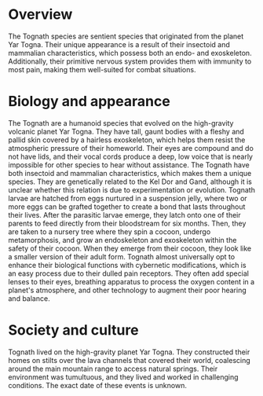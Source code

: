# Overview

The Tognath species are sentient species that originated from the planet Yar Togna.
Their unique appearance is a result of their insectoid and mammalian characteristics, which possess both an endo- and exoskeleton.
Additionally, their primitive nervous system provides them with immunity to most pain, making them well-suited for combat situations.

# Biology and appearance

The Tognath are a humanoid species that evolved on the high-gravity volcanic planet Yar Togna.
They have tall, gaunt bodies with a fleshy and pallid skin covered by a hairless exoskeleton, which helps them resist the atmospheric pressure of their homeworld.
Their eyes are compound and do not have lids, and their vocal cords produce a deep, low voice that is nearly impossible for other species to hear without assistance.
The Tognath have both insectoid and mammalian characteristics, which makes them a unique species.
They are genetically related to the Kel Dor and Gand, although it is unclear whether this relation is due to experimentation or evolution.
Tognath larvae are hatched from eggs nurtured in a suspension jelly, where two or more eggs can be grafted together to create a bond that lasts throughout their lives.
After the parasitic larvae emerge, they latch onto one of their parents to feed directly from their bloodstream for six months.
Then, they are taken to a nursery tree where they spin a cocoon, undergo metamorphosis, and grow an endoskeleton and exoskeleton within the safety of their cocoon.
When they emerge from their cocoon, they look like a smaller version of their adult form.
Tognath almost universally opt to enhance their biological functions with cybernetic modifications, which is an easy process due to their dulled pain receptors.
They often add special lenses to their eyes, breathing apparatus to process the oxygen content in a planet's atmosphere, and other technology to augment their poor hearing and balance.

# Society and culture

Tognath lived on the high-gravity planet Yar Togna.
They constructed their homes on stilts over the lava channels that covered their world, coalescing around the main mountain range to access natural springs.
Their environment was tumultuous, and they lived and worked in challenging conditions.
The exact date of these events is unknown.
